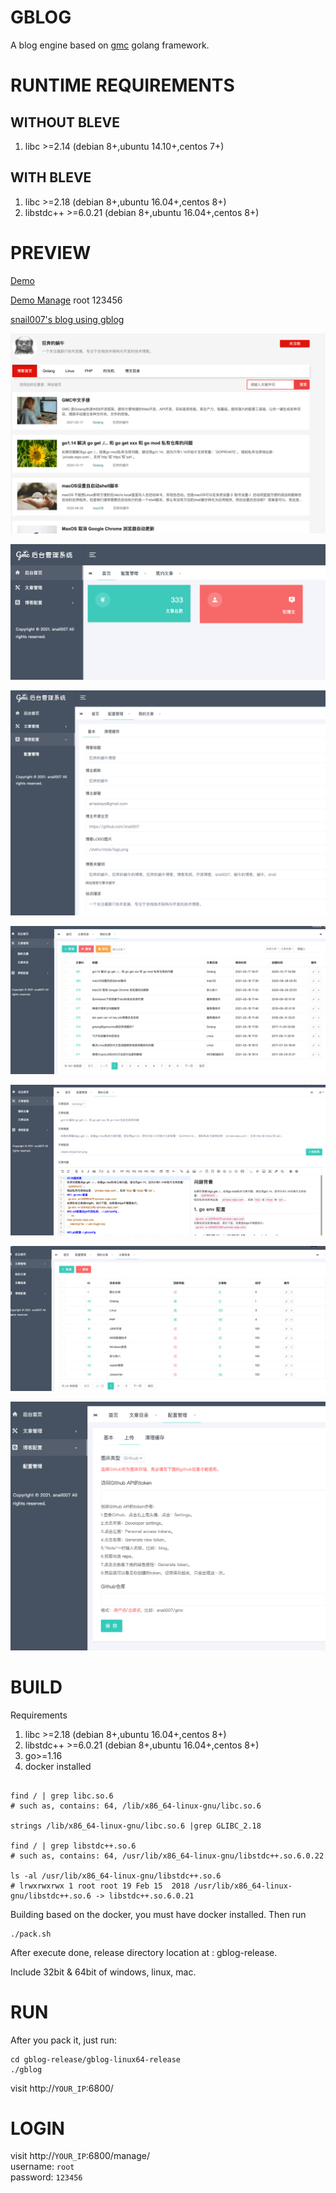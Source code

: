 # GBLOG

A blog engine based on [gmc](https://github.com/snail007/gmc) golang framework.

# RUNTIME REQUIREMENTS

## WITHOUT BLEVE
1. libc >=2.14 (debian 8+,ubuntu 14.10+,centos 7+)

## WITH BLEVE
1. libc >=2.18 (debian 8+,ubuntu 16.04+,centos 8+)
2. libstdc++ >=6.0.21 (debian 8+,ubuntu 16.04+,centos 8+)

# PREVIEW

[Demo](https://gblog-demo.herokuapp.com/)

[Demo Manage](https://gblog-demo.herokuapp.com/manage/) root 123456

[snail007's blog using gblog](https://www.host900.com/)

![](/doc/images/intro0.png)

![](/doc/images/intro1.png)

![](/doc/images/intro2.png)

![](/doc/images/intro3.png)

![](/doc/images/intro4.png)

![](/doc/images/intro5.png)

![](/doc/images/intro6.png)

# BUILD

Requirements
1. libc >=2.18 (debian 8+,ubuntu 16.04+,centos 8+)
2. libstdc++ >=6.0.21 (debian 8+,ubuntu 16.04+,centos 8+)
3. go>=1.16
4. docker installed

```shell script

find / | grep libc.so.6 
# such as, contains: 64, /lib/x86_64-linux-gnu/libc.so.6

strings /lib/x86_64-linux-gnu/libc.so.6 |grep GLIBC_2.18

find / | grep libstdc++.so.6
# such as, contains: 64, /usr/lib/x86_64-linux-gnu/libstdc++.so.6.0.22

ls -al /usr/lib/x86_64-linux-gnu/libstdc++.so.6
# lrwxrwxrwx 1 root root 19 Feb 15  2018 /usr/lib/x86_64-linux-gnu/libstdc++.so.6 -> libstdc++.so.6.0.21

```

Building based on the docker, you must have docker installed.
Then run

```shell script
./pack.sh
```
After execute done, release directory location at : gblog-release.

Include 32bit & 64bit of windows, linux, mac.

# RUN

After you pack it, just run:

```shell
cd gblog-release/gblog-linux64-release
./gblog
```

visit http://`YOUR_IP`:6800/

# LOGIN

visit http://`YOUR_IP`:6800/manage/  
username: `root`  
password: `123456`  
